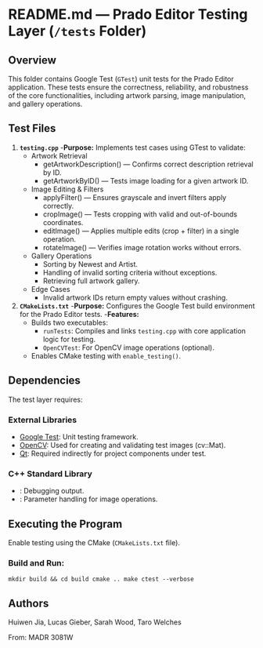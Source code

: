 # README.md — Prado Editor Testing Layer (`/tests` Folder)

## Overview

This folder contains Google Test (`GTest`) unit tests for the Prado Editor application. These tests ensure the correctness, reliability, and robustness of the core functionalities, including artwork parsing, image manipulation, and gallery operations.

## Test Files

1. **`testing.cpp`**
-**Purpose:** Implements test cases using GTest to validate:
   - Artwork Retrieval
      - getArtworkDescription() — Confirms correct description retrieval by ID.
      - getArtworkByID() — Tests image loading for a given artwork ID.
   - Image Editing & Filters
      - applyFilter() — Ensures grayscale and invert filters apply correctly.
      - cropImage() — Tests cropping with valid and out-of-bounds coordinates.
      - editImage() — Applies multiple edits (crop + filter) in a single operation.
      - rotateImage() — Verifies image rotation works without errors.
    - Gallery Operations
      - Sorting by Newest and Artist.
      - Handling of invalid sorting criteria without exceptions.
      - Retrieving full artwork gallery.
    - Edge Cases
      - Invalid artwork IDs return empty values without crashing.
2. **`CMakeLists.txt`**
-**Purpose:** Configures the Google Test build environment for the Prado Editor tests.
-**Features:**
   - Builds two executables:
      - `runTests`: Compiles and links `testing.cpp` with core application logic for testing.
      - `OpenCVTest`: For OpenCV image operations (optional).
   - Enables CMake testing with `enable_testing()`.
   
## Dependencies

The test layer requires:

### External Libraries
- [Google Test](https://github.com/google/googletest): Unit testing framework.
- [OpenCV](https://opencv.org/): Used for creating and validating test images (cv::Mat).
- [Qt](Qt): Required indirectly for project components under test.

### C++ Standard Library
- <iostream>: Debugging output.
- <map>: Parameter handling for image operations.

## Executing the Program

Enable testing using the CMake (`CMakeLists.txt` file).

### Build and Run:
`mkdir build && cd build
cmake ..
make
ctest --verbose`

## Authors
Huiwen Jia, Lucas Gieber, Sarah Wood, Taro Welches

From: MADR 3081W

